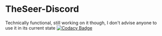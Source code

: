 # TheSeer-Discord
Technically functional, still working on it though, I don't advise anyone to use it in its current state
[![Codacy Badge](https://api.codacy.com/project/badge/Grade/ba81abdd29a444e29c8dee1655fd269c)](https://app.codacy.com/app/hudsonjd/TheSeer-Discord?utm_source=github.com&utm_medium=referral&utm_content=RagnarLothbrok-Odin/TheSeer-Discord&utm_campaign=Badge_Grade_Dashboard)
